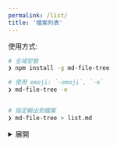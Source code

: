 ```yaml
---
permalink: /list/
title: '檔案列表'
---
```


使用方式:

```bash
# 全域安裝
❯ npm install -g md-file-tree

# 使用 emoji: `-emoji`, `-e`
❯ md-file-tree -e


# 指定輸出到檔案
❯ md-file-tree > list.md

```

<!-- markdownlint-disable MD033 -->
<details markdown="1"><summary>展開</summary>

- 📂 __docs__
  - 📄 [Gemfile](Gemfile)
  - 📄 [Gemfile.lock](Gemfile.lock)
  - 📄 [\_config.yml](_config.yml)
  - 📂 __\_data__
    - 📄 [authors.yml](_data/authors.yml)
    - 📄 [navigation.yml](_data/navigation.yml)
    - 📄 [ui\-text.yml](_data/ui-text.yml)
  - 📂 __\_includes__
    - 📂 __footer__
      - 📄 [custom.html](_includes/footer/custom.html)
  - 📂 __\_pages__
    - 📄 [404.md](_pages/404.md)
    - 📄 [about.md](_pages/about.md)
    - 📄 [category\-archive.md](_pages/category-archive.md)
    - 📄 [list.md](_pages/list.md)
    - 📄 [mac.md](_pages/mac.md)
    - 📄 [tag\-archive.md](_pages/tag-archive.md)
    - 📄 [year\-archive.md](_pages/year-archive.md)
  - 📂 __\_posts__
    - 📄 [2010\-01\-07\-post\-modified.md](_posts/2010-01-07-post-modified.md)
    - 📄 [2010\-01\-07\-post\-standard.md](_posts/2010-01-07-post-standard.md)
    - 📄 [2010\-01\-08\-post\-chat.md](_posts/2010-01-08-post-chat.md)
    - 📄 [2010\-02\-05\-post\-notice.md](_posts/2010-02-05-post-notice.md)
    - 📄 [2010\-02\-05\-post\-quote.md](_posts/2010-02-05-post-quote.md)
    - 📄 [2010\-03\-07\-post\-link.md](_posts/2010-03-07-post-link.md)
    - 📄 [2019\-04\-18\-welcome\-to\-jekyll.md](_posts/2019-04-18-welcome-to-jekyll.md)
    - 📄 [2022\-05\-09\-macos\-chang\-default\-text\-editor.md](_posts/2022-05-09-macos-chang-default-text-editor.md)
  - 📂 __\_site__
    - 📄 [404.html](_site/404.html)
    - 📂 __about__
      - 📄 [index.html](_site/about/index.html)
    - 📂 __assets__
      - 📂 __css__
        - 📄 [main.css](_site/assets/css/main.css)
      - 📂 __images__
        - 📄 [bio\-photo\-2.jpg](_site/assets/images/bio-photo-2.jpg)
        - 📄 [bio\-photo.jpg](_site/assets/images/bio-photo.jpg)
        - 📄 [favicon\-96.png](_site/assets/images/favicon-96.png)
        - 📄 [folder.svg](_site/assets/images/folder.svg)
        - 📄 [ryan.jpg](_site/assets/images/ryan.jpg)
      - 📂 __js__
        - 📄 [\_main.js](_site/assets/js/_main.js)
        - 📂 __lunr__
          - 📄 [lunr\-en.js](_site/assets/js/lunr/lunr-en.js)
          - 📄 [lunr\-gr.js](_site/assets/js/lunr/lunr-gr.js)
          - 📄 [lunr\-store.js](_site/assets/js/lunr/lunr-store.js)
          - 📄 [lunr.js](_site/assets/js/lunr/lunr.js)
          - 📄 [lunr.min.js](_site/assets/js/lunr/lunr.min.js)
        - 📄 [main.min.js](_site/assets/js/main.min.js)
        - 📂 __plugins__
          - 📄 [gumshoe.js](_site/assets/js/plugins/gumshoe.js)
          - 📄 [jquery.ba\-throttle\-debounce.js](_site/assets/js/plugins/jquery.ba-throttle-debounce.js)
          - 📄 [jquery.fitvids.js](_site/assets/js/plugins/jquery.fitvids.js)
          - 📄 [jquery.greedy\-navigation.js](_site/assets/js/plugins/jquery.greedy-navigation.js)
          - 📄 [jquery.magnific\-popup.js](_site/assets/js/plugins/jquery.magnific-popup.js)
          - 📄 [smooth\-scroll.js](_site/assets/js/plugins/smooth-scroll.js)
        - 📂 __vendor__
          - 📂 __jquery__
            - 📄 [jquery\-3.5.1.js](_site/assets/js/vendor/jquery/jquery-3.5.1.js)
    - 📂 __beek__
      - 📄 [beek\_1.jpg](_site/beek/beek_1.jpg)
      - 📄 [beek\_2.jpg](_site/beek/beek_2.jpg)
      - 📄 [beek\_3.jpg](_site/beek/beek_3.jpg)
      - 📄 [beek\_4.jpg](_site/beek/beek_4.jpg)
      - 📄 [beek\_5.jpg](_site/beek/beek_5.jpg)
      - 📄 [beek\_6.jpg](_site/beek/beek_6.jpg)
    - 📂 __blog__
      - 📂 __macos\-chang\-default\-text\-editor__
        - 📄 [index.html](_site/blog/macos-chang-default-text-editor/index.html)
      - 📂 __post\-chat__
        - 📄 [index.html](_site/blog/post-chat/index.html)
      - 📂 __post\-link__
        - 📄 [index.html](_site/blog/post-link/index.html)
      - 📂 __post\-modified__
        - 📄 [index.html](_site/blog/post-modified/index.html)
      - 📂 __post\-notice__
        - 📄 [index.html](_site/blog/post-notice/index.html)
      - 📂 __post\-quote__
        - 📄 [index.html](_site/blog/post-quote/index.html)
      - 📂 __post\-standard__
        - 📄 [index.html](_site/blog/post-standard/index.html)
      - 📂 __welcome\-to\-jekyll__
        - 📄 [index.html](_site/blog/welcome-to-jekyll/index.html)
    - 📂 __categories__
      - 📄 [index.html](_site/categories/index.html)
    - 📄 [feed.xml](_site/feed.xml)
    - 📂 __furry__
      - 📄 [furry\_1.jpg](_site/furry/furry_1.jpg)
      - 📄 [furry\_2.jpg](_site/furry/furry_2.jpg)
    - 📂 __furry\_shota__
      - 📄 [furry\_shota\_1.jpg](_site/furry_shota/furry_shota_1.jpg)
      - 📄 [furry\_shota\_10.jpg](_site/furry_shota/furry_shota_10.jpg)
      - 📄 [furry\_shota\_11.jpg](_site/furry_shota/furry_shota_11.jpg)
      - 📄 [furry\_shota\_12.jpg](_site/furry_shota/furry_shota_12.jpg)
      - 📄 [furry\_shota\_13.jpg](_site/furry_shota/furry_shota_13.jpg)
      - 📄 [furry\_shota\_14.jpg](_site/furry_shota/furry_shota_14.jpg)
      - 📄 [furry\_shota\_15.jpg](_site/furry_shota/furry_shota_15.jpg)
      - 📄 [furry\_shota\_16.jpg](_site/furry_shota/furry_shota_16.jpg)
      - 📄 [furry\_shota\_17.jpg](_site/furry_shota/furry_shota_17.jpg)
      - 📄 [furry\_shota\_18.jpg](_site/furry_shota/furry_shota_18.jpg)
      - 📄 [furry\_shota\_19.jpg](_site/furry_shota/furry_shota_19.jpg)
      - 📄 [furry\_shota\_2.jpg](_site/furry_shota/furry_shota_2.jpg)
      - 📄 [furry\_shota\_20.jpg](_site/furry_shota/furry_shota_20.jpg)
      - 📄 [furry\_shota\_21.jpg](_site/furry_shota/furry_shota_21.jpg)
      - 📄 [furry\_shota\_22.jpg](_site/furry_shota/furry_shota_22.jpg)
      - 📄 [furry\_shota\_23.jpg](_site/furry_shota/furry_shota_23.jpg)
      - 📄 [furry\_shota\_24.jpg](_site/furry_shota/furry_shota_24.jpg)
      - 📄 [furry\_shota\_3.jpg](_site/furry_shota/furry_shota_3.jpg)
      - 📄 [furry\_shota\_4.jpg](_site/furry_shota/furry_shota_4.jpg)
      - 📄 [furry\_shota\_5.jpg](_site/furry_shota/furry_shota_5.jpg)
      - 📄 [furry\_shota\_6.jpg](_site/furry_shota/furry_shota_6.jpg)
      - 📄 [furry\_shota\_7.jpg](_site/furry_shota/furry_shota_7.jpg)
      - 📄 [furry\_shota\_8.jpg](_site/furry_shota/furry_shota_8.jpg)
      - 📄 [furry\_shota\_9.jpg](_site/furry_shota/furry_shota_9.jpg)
    - 📂 __gyee__
      - 📄 [gyee\_1.jpg](_site/gyee/gyee_1.jpg)
      - 📄 [gyee\_2.jpg](_site/gyee/gyee_2.jpg)
    - 📄 [index.html](_site/index.html)
    - 📂 __kc__
      - 📄 [kc\_1.jpg](_site/kc/kc_1.jpg)
      - 📄 [kc\_10.jpg](_site/kc/kc_10.jpg)
      - 📄 [kc\_11.jpg](_site/kc/kc_11.jpg)
      - 📄 [kc\_12.jpg](_site/kc/kc_12.jpg)
      - 📄 [kc\_13.jpg](_site/kc/kc_13.jpg)
      - 📄 [kc\_14.jpg](_site/kc/kc_14.jpg)
      - 📄 [kc\_15.jpg](_site/kc/kc_15.jpg)
      - 📄 [kc\_16.jpg](_site/kc/kc_16.jpg)
      - 📄 [kc\_17.jpg](_site/kc/kc_17.jpg)
      - 📄 [kc\_18.jpg](_site/kc/kc_18.jpg)
      - 📄 [kc\_19.jpg](_site/kc/kc_19.jpg)
      - 📄 [kc\_2.jpg](_site/kc/kc_2.jpg)
      - 📄 [kc\_20.jpg](_site/kc/kc_20.jpg)
      - 📄 [kc\_21.jpg](_site/kc/kc_21.jpg)
      - 📄 [kc\_22.jpg](_site/kc/kc_22.jpg)
      - 📄 [kc\_23.jpg](_site/kc/kc_23.jpg)
      - 📄 [kc\_24.jpg](_site/kc/kc_24.jpg)
      - 📄 [kc\_25.jpg](_site/kc/kc_25.jpg)
      - 📄 [kc\_26.jpg](_site/kc/kc_26.jpg)
      - 📄 [kc\_27.jpg](_site/kc/kc_27.jpg)
      - 📄 [kc\_28.jpg](_site/kc/kc_28.jpg)
      - 📄 [kc\_29.jpg](_site/kc/kc_29.jpg)
      - 📄 [kc\_3.jpg](_site/kc/kc_3.jpg)
      - 📄 [kc\_30.jpg](_site/kc/kc_30.jpg)
      - 📄 [kc\_31.jpg](_site/kc/kc_31.jpg)
      - 📄 [kc\_32.jpg](_site/kc/kc_32.jpg)
      - 📄 [kc\_33.jpg](_site/kc/kc_33.jpg)
      - 📄 [kc\_34.jpg](_site/kc/kc_34.jpg)
      - 📄 [kc\_35.jpg](_site/kc/kc_35.jpg)
      - 📄 [kc\_36.jpg](_site/kc/kc_36.jpg)
      - 📄 [kc\_37.jpg](_site/kc/kc_37.jpg)
      - 📄 [kc\_38.jpg](_site/kc/kc_38.jpg)
      - 📄 [kc\_39.jpg](_site/kc/kc_39.jpg)
      - 📄 [kc\_4.jpg](_site/kc/kc_4.jpg)
      - 📄 [kc\_40.jpg](_site/kc/kc_40.jpg)
      - 📄 [kc\_41.jpg](_site/kc/kc_41.jpg)
      - 📄 [kc\_42.jpg](_site/kc/kc_42.jpg)
      - 📄 [kc\_43.jpg](_site/kc/kc_43.jpg)
      - 📄 [kc\_44.jpg](_site/kc/kc_44.jpg)
      - 📄 [kc\_45.jpg](_site/kc/kc_45.jpg)
      - 📄 [kc\_46.jpg](_site/kc/kc_46.jpg)
      - 📄 [kc\_5.jpg](_site/kc/kc_5.jpg)
      - 📄 [kc\_6.jpg](_site/kc/kc_6.jpg)
      - 📄 [kc\_7.jpg](_site/kc/kc_7.jpg)
      - 📄 [kc\_8.jpg](_site/kc/kc_8.jpg)
      - 📄 [kc\_9.jpg](_site/kc/kc_9.jpg)
    - 📂 __kevin__
      - 📄 [kevin\_1.jpeg](_site/kevin/kevin_1.jpeg)
      - 📄 [kevin\_10.jpeg](_site/kevin/kevin_10.jpeg)
      - 📄 [kevin\_100.jpeg](_site/kevin/kevin_100.jpeg)
      - 📄 [kevin\_101.jpeg](_site/kevin/kevin_101.jpeg)
      - 📄 [kevin\_102.jpeg](_site/kevin/kevin_102.jpeg)
      - 📄 [kevin\_103.jpeg](_site/kevin/kevin_103.jpeg)
      - 📄 [kevin\_104.jpeg](_site/kevin/kevin_104.jpeg)
      - 📄 [kevin\_105.jpeg](_site/kevin/kevin_105.jpeg)
      - 📄 [kevin\_106.jpeg](_site/kevin/kevin_106.jpeg)
      - 📄 [kevin\_107.jpeg](_site/kevin/kevin_107.jpeg)
      - 📄 [kevin\_108.jpeg](_site/kevin/kevin_108.jpeg)
      - 📄 [kevin\_109.jpeg](_site/kevin/kevin_109.jpeg)
      - 📄 [kevin\_11.jpeg](_site/kevin/kevin_11.jpeg)
      - 📄 [kevin\_110.jpeg](_site/kevin/kevin_110.jpeg)
      - 📄 [kevin\_111.jpeg](_site/kevin/kevin_111.jpeg)
      - 📄 [kevin\_112.jpeg](_site/kevin/kevin_112.jpeg)
      - 📄 [kevin\_113.jpeg](_site/kevin/kevin_113.jpeg)
      - 📄 [kevin\_114.jpeg](_site/kevin/kevin_114.jpeg)
      - 📄 [kevin\_115.jpeg](_site/kevin/kevin_115.jpeg)
      - 📄 [kevin\_116.jpeg](_site/kevin/kevin_116.jpeg)
      - 📄 [kevin\_117.jpeg](_site/kevin/kevin_117.jpeg)
      - 📄 [kevin\_118.jpeg](_site/kevin/kevin_118.jpeg)
      - 📄 [kevin\_119.jpeg](_site/kevin/kevin_119.jpeg)
      - 📄 [kevin\_12.jpeg](_site/kevin/kevin_12.jpeg)
      - 📄 [kevin\_120.jpeg](_site/kevin/kevin_120.jpeg)
      - 📄 [kevin\_121.jpeg](_site/kevin/kevin_121.jpeg)
      - 📄 [kevin\_122.jpeg](_site/kevin/kevin_122.jpeg)
      - 📄 [kevin\_123.jpeg](_site/kevin/kevin_123.jpeg)
      - 📄 [kevin\_124.jpeg](_site/kevin/kevin_124.jpeg)
      - 📄 [kevin\_125.jpeg](_site/kevin/kevin_125.jpeg)
      - 📄 [kevin\_126.jpeg](_site/kevin/kevin_126.jpeg)
      - 📄 [kevin\_127.jpeg](_site/kevin/kevin_127.jpeg)
      - 📄 [kevin\_128.jpeg](_site/kevin/kevin_128.jpeg)
      - 📄 [kevin\_129.jpeg](_site/kevin/kevin_129.jpeg)
      - 📄 [kevin\_13.jpeg](_site/kevin/kevin_13.jpeg)
      - 📄 [kevin\_130.jpeg](_site/kevin/kevin_130.jpeg)
      - 📄 [kevin\_131.jpeg](_site/kevin/kevin_131.jpeg)
      - 📄 [kevin\_132.png](_site/kevin/kevin_132.png)
      - 📄 [kevin\_133.png](_site/kevin/kevin_133.png)
      - 📄 [kevin\_134.png](_site/kevin/kevin_134.png)
      - 📄 [kevin\_135.png](_site/kevin/kevin_135.png)
      - 📄 [kevin\_136.jpeg](_site/kevin/kevin_136.jpeg)
      - 📄 [kevin\_137.jpeg](_site/kevin/kevin_137.jpeg)
      - 📄 [kevin\_138.jpeg](_site/kevin/kevin_138.jpeg)
      - 📄 [kevin\_139.jpeg](_site/kevin/kevin_139.jpeg)
      - 📄 [kevin\_14.jpeg](_site/kevin/kevin_14.jpeg)
      - 📄 [kevin\_140.jpeg](_site/kevin/kevin_140.jpeg)
      - 📄 [kevin\_141.jpeg](_site/kevin/kevin_141.jpeg)
      - 📄 [kevin\_142.jpeg](_site/kevin/kevin_142.jpeg)
      - 📄 [kevin\_143.jpeg](_site/kevin/kevin_143.jpeg)
      - 📄 [kevin\_144.jpeg](_site/kevin/kevin_144.jpeg)
      - 📄 [kevin\_145.jpeg](_site/kevin/kevin_145.jpeg)
      - 📄 [kevin\_146.jpeg](_site/kevin/kevin_146.jpeg)
      - 📄 [kevin\_147.jpeg](_site/kevin/kevin_147.jpeg)
      - 📄 [kevin\_148.jpeg](_site/kevin/kevin_148.jpeg)
      - 📄 [kevin\_149.jpeg](_site/kevin/kevin_149.jpeg)
      - 📄 [kevin\_15.jpeg](_site/kevin/kevin_15.jpeg)
      - 📄 [kevin\_150.jpeg](_site/kevin/kevin_150.jpeg)
      - 📄 [kevin\_151.jpeg](_site/kevin/kevin_151.jpeg)
      - 📄 [kevin\_152.jpeg](_site/kevin/kevin_152.jpeg)
      - 📄 [kevin\_153.jpeg](_site/kevin/kevin_153.jpeg)
      - 📄 [kevin\_154.jpeg](_site/kevin/kevin_154.jpeg)
      - 📄 [kevin\_155.jpeg](_site/kevin/kevin_155.jpeg)
      - 📄 [kevin\_156.jpeg](_site/kevin/kevin_156.jpeg)
      - 📄 [kevin\_157.jpeg](_site/kevin/kevin_157.jpeg)
      - 📄 [kevin\_158.jpeg](_site/kevin/kevin_158.jpeg)
      - 📄 [kevin\_159.jpeg](_site/kevin/kevin_159.jpeg)
      - 📄 [kevin\_16.jpeg](_site/kevin/kevin_16.jpeg)
      - 📄 [kevin\_160.jpeg](_site/kevin/kevin_160.jpeg)
      - 📄 [kevin\_161.jpeg](_site/kevin/kevin_161.jpeg)
      - 📄 [kevin\_162.jpeg](_site/kevin/kevin_162.jpeg)
      - 📄 [kevin\_163.gif](_site/kevin/kevin_163.gif)
      - 📄 [kevin\_164.jpeg](_site/kevin/kevin_164.jpeg)
      - 📄 [kevin\_165.jpeg](_site/kevin/kevin_165.jpeg)
      - 📄 [kevin\_166.jpeg](_site/kevin/kevin_166.jpeg)
      - 📄 [kevin\_167.jpeg](_site/kevin/kevin_167.jpeg)
      - 📄 [kevin\_168.jpeg](_site/kevin/kevin_168.jpeg)
      - 📄 [kevin\_169.jpeg](_site/kevin/kevin_169.jpeg)
      - 📄 [kevin\_17.jpeg](_site/kevin/kevin_17.jpeg)
      - 📄 [kevin\_170.jpeg](_site/kevin/kevin_170.jpeg)
      - 📄 [kevin\_171.jpeg](_site/kevin/kevin_171.jpeg)
      - 📄 [kevin\_172.jpeg](_site/kevin/kevin_172.jpeg)
      - 📄 [kevin\_173.jpeg](_site/kevin/kevin_173.jpeg)
      - 📄 [kevin\_174.jpeg](_site/kevin/kevin_174.jpeg)
      - 📄 [kevin\_175.jpeg](_site/kevin/kevin_175.jpeg)
      - 📄 [kevin\_176.jpeg](_site/kevin/kevin_176.jpeg)
      - 📄 [kevin\_177.jpeg](_site/kevin/kevin_177.jpeg)
      - 📄 [kevin\_178.png](_site/kevin/kevin_178.png)
      - 📄 [kevin\_179.jpeg](_site/kevin/kevin_179.jpeg)
      - 📄 [kevin\_18.jpeg](_site/kevin/kevin_18.jpeg)
      - 📄 [kevin\_180.jpeg](_site/kevin/kevin_180.jpeg)
      - 📄 [kevin\_181.jpeg](_site/kevin/kevin_181.jpeg)
      - 📄 [kevin\_182.jpeg](_site/kevin/kevin_182.jpeg)
      - 📄 [kevin\_183.jpeg](_site/kevin/kevin_183.jpeg)
      - 📄 [kevin\_184.jpeg](_site/kevin/kevin_184.jpeg)
      - 📄 [kevin\_185.jpeg](_site/kevin/kevin_185.jpeg)
      - 📄 [kevin\_19.jpeg](_site/kevin/kevin_19.jpeg)
      - 📄 [kevin\_2.jpeg](_site/kevin/kevin_2.jpeg)
      - 📄 [kevin\_20.jpeg](_site/kevin/kevin_20.jpeg)
      - 📄 [kevin\_21.jpeg](_site/kevin/kevin_21.jpeg)
      - 📄 [kevin\_22.jpeg](_site/kevin/kevin_22.jpeg)
      - 📄 [kevin\_23.jpeg](_site/kevin/kevin_23.jpeg)
      - 📄 [kevin\_24.jpeg](_site/kevin/kevin_24.jpeg)
      - 📄 [kevin\_25.jpeg](_site/kevin/kevin_25.jpeg)
      - 📄 [kevin\_26.jpeg](_site/kevin/kevin_26.jpeg)
      - 📄 [kevin\_27.jpeg](_site/kevin/kevin_27.jpeg)
      - 📄 [kevin\_28.jpeg](_site/kevin/kevin_28.jpeg)
      - 📄 [kevin\_29.jpeg](_site/kevin/kevin_29.jpeg)
      - 📄 [kevin\_3.jpeg](_site/kevin/kevin_3.jpeg)
      - 📄 [kevin\_30.jpeg](_site/kevin/kevin_30.jpeg)
      - 📄 [kevin\_31.jpeg](_site/kevin/kevin_31.jpeg)
      - 📄 [kevin\_32.jpeg](_site/kevin/kevin_32.jpeg)
      - 📄 [kevin\_33.jpeg](_site/kevin/kevin_33.jpeg)
      - 📄 [kevin\_34.jpeg](_site/kevin/kevin_34.jpeg)
      - 📄 [kevin\_35.jpeg](_site/kevin/kevin_35.jpeg)
      - 📄 [kevin\_36.jpeg](_site/kevin/kevin_36.jpeg)
      - 📄 [kevin\_37.jpeg](_site/kevin/kevin_37.jpeg)
      - 📄 [kevin\_38.jpeg](_site/kevin/kevin_38.jpeg)
      - 📄 [kevin\_39.jpeg](_site/kevin/kevin_39.jpeg)
      - 📄 [kevin\_4.jpeg](_site/kevin/kevin_4.jpeg)
      - 📄 [kevin\_40.jpeg](_site/kevin/kevin_40.jpeg)
      - 📄 [kevin\_41.jpeg](_site/kevin/kevin_41.jpeg)
      - 📄 [kevin\_42.jpeg](_site/kevin/kevin_42.jpeg)
      - 📄 [kevin\_43.jpeg](_site/kevin/kevin_43.jpeg)
      - 📄 [kevin\_44.jpeg](_site/kevin/kevin_44.jpeg)
      - 📄 [kevin\_45.jpeg](_site/kevin/kevin_45.jpeg)
      - 📄 [kevin\_46.jpeg](_site/kevin/kevin_46.jpeg)
      - 📄 [kevin\_47.jpeg](_site/kevin/kevin_47.jpeg)
      - 📄 [kevin\_48.jpeg](_site/kevin/kevin_48.jpeg)
      - 📄 [kevin\_49.jpeg](_site/kevin/kevin_49.jpeg)
      - 📄 [kevin\_5.jpeg](_site/kevin/kevin_5.jpeg)
      - 📄 [kevin\_50.jpeg](_site/kevin/kevin_50.jpeg)
      - 📄 [kevin\_51.jpeg](_site/kevin/kevin_51.jpeg)
      - 📄 [kevin\_52.jpeg](_site/kevin/kevin_52.jpeg)
      - 📄 [kevin\_53.jpeg](_site/kevin/kevin_53.jpeg)
      - 📄 [kevin\_54.jpeg](_site/kevin/kevin_54.jpeg)
      - 📄 [kevin\_55.jpeg](_site/kevin/kevin_55.jpeg)
      - 📄 [kevin\_56.jpeg](_site/kevin/kevin_56.jpeg)
      - 📄 [kevin\_57.jpeg](_site/kevin/kevin_57.jpeg)
      - 📄 [kevin\_58.jpeg](_site/kevin/kevin_58.jpeg)
      - 📄 [kevin\_59.jpeg](_site/kevin/kevin_59.jpeg)
      - 📄 [kevin\_6.jpeg](_site/kevin/kevin_6.jpeg)
      - 📄 [kevin\_60.jpeg](_site/kevin/kevin_60.jpeg)
      - 📄 [kevin\_61.jpeg](_site/kevin/kevin_61.jpeg)
      - 📄 [kevin\_62.jpeg](_site/kevin/kevin_62.jpeg)
      - 📄 [kevin\_63.jpeg](_site/kevin/kevin_63.jpeg)
      - 📄 [kevin\_64.jpeg](_site/kevin/kevin_64.jpeg)
      - 📄 [kevin\_65.jpeg](_site/kevin/kevin_65.jpeg)
      - 📄 [kevin\_66.jpeg](_site/kevin/kevin_66.jpeg)
      - 📄 [kevin\_67.jpeg](_site/kevin/kevin_67.jpeg)
      - 📄 [kevin\_68.jpeg](_site/kevin/kevin_68.jpeg)
      - 📄 [kevin\_69.jpeg](_site/kevin/kevin_69.jpeg)
      - 📄 [kevin\_7.jpeg](_site/kevin/kevin_7.jpeg)
      - 📄 [kevin\_70.jpeg](_site/kevin/kevin_70.jpeg)
      - 📄 [kevin\_71.jpeg](_site/kevin/kevin_71.jpeg)
      - 📄 [kevin\_72.jpeg](_site/kevin/kevin_72.jpeg)
      - 📄 [kevin\_73.jpeg](_site/kevin/kevin_73.jpeg)
      - 📄 [kevin\_74.jpeg](_site/kevin/kevin_74.jpeg)
      - 📄 [kevin\_75.jpeg](_site/kevin/kevin_75.jpeg)
      - 📄 [kevin\_76.jpeg](_site/kevin/kevin_76.jpeg)
      - 📄 [kevin\_77.jpeg](_site/kevin/kevin_77.jpeg)
      - 📄 [kevin\_78.jpeg](_site/kevin/kevin_78.jpeg)
      - 📄 [kevin\_79.jpeg](_site/kevin/kevin_79.jpeg)
      - 📄 [kevin\_8.jpeg](_site/kevin/kevin_8.jpeg)
      - 📄 [kevin\_80.jpeg](_site/kevin/kevin_80.jpeg)
      - 📄 [kevin\_81.jpeg](_site/kevin/kevin_81.jpeg)
      - 📄 [kevin\_82.jpeg](_site/kevin/kevin_82.jpeg)
      - 📄 [kevin\_83.jpeg](_site/kevin/kevin_83.jpeg)
      - 📄 [kevin\_84.jpeg](_site/kevin/kevin_84.jpeg)
      - 📄 [kevin\_85.jpeg](_site/kevin/kevin_85.jpeg)
      - 📄 [kevin\_86.jpeg](_site/kevin/kevin_86.jpeg)
      - 📄 [kevin\_87.jpeg](_site/kevin/kevin_87.jpeg)
      - 📄 [kevin\_88.jpeg](_site/kevin/kevin_88.jpeg)
      - 📄 [kevin\_89.jpeg](_site/kevin/kevin_89.jpeg)
      - 📄 [kevin\_9.jpeg](_site/kevin/kevin_9.jpeg)
      - 📄 [kevin\_90.jpeg](_site/kevin/kevin_90.jpeg)
      - 📄 [kevin\_91.jpeg](_site/kevin/kevin_91.jpeg)
      - 📄 [kevin\_92.jpeg](_site/kevin/kevin_92.jpeg)
      - 📄 [kevin\_93.jpeg](_site/kevin/kevin_93.jpeg)
      - 📄 [kevin\_94.jpeg](_site/kevin/kevin_94.jpeg)
      - 📄 [kevin\_95.jpeg](_site/kevin/kevin_95.jpeg)
      - 📄 [kevin\_96.jpeg](_site/kevin/kevin_96.jpeg)
      - 📄 [kevin\_97.jpeg](_site/kevin/kevin_97.jpeg)
      - 📄 [kevin\_98.jpeg](_site/kevin/kevin_98.jpeg)
      - 📄 [kevin\_99.jpeg](_site/kevin/kevin_99.jpeg)
    - 📂 __kimono__
      - 📄 [kimono\_1.jpg](_site/kimono/kimono_1.jpg)
      - 📄 [kimono\_2.jpg](_site/kimono/kimono_2.jpg)
      - 📄 [kimono\_3.jpg](_site/kimono/kimono_3.jpg)
      - 📄 [kimono\_4.jpg](_site/kimono/kimono_4.jpg)
    - 📂 __kulau__
      - 📄 [kulau\_1.jpg](_site/kulau/kulau_1.jpg)
      - 📄 [kulau\_2.png](_site/kulau/kulau_2.png)
      - 📄 [kulau\_3.jpg](_site/kulau/kulau_3.jpg)
      - 📄 [kulau\_4.jpg](_site/kulau/kulau_4.jpg)
    - 📂 __lagoon__
      - 📄 [lagoon\_1.jpg](_site/lagoon/lagoon_1.jpg)
      - 📄 [lagoon\_10.jpg](_site/lagoon/lagoon_10.jpg)
      - 📄 [lagoon\_11.jpg](_site/lagoon/lagoon_11.jpg)
      - 📄 [lagoon\_12.jpg](_site/lagoon/lagoon_12.jpg)
      - 📄 [lagoon\_13.jpg](_site/lagoon/lagoon_13.jpg)
      - 📄 [lagoon\_14.jpg](_site/lagoon/lagoon_14.jpg)
      - 📄 [lagoon\_15.jpg](_site/lagoon/lagoon_15.jpg)
      - 📄 [lagoon\_16.jpg](_site/lagoon/lagoon_16.jpg)
      - 📄 [lagoon\_17.jpg](_site/lagoon/lagoon_17.jpg)
      - 📄 [lagoon\_2.jpg](_site/lagoon/lagoon_2.jpg)
      - 📄 [lagoon\_3.jpg](_site/lagoon/lagoon_3.jpg)
      - 📄 [lagoon\_4.jpg](_site/lagoon/lagoon_4.jpg)
      - 📄 [lagoon\_5.jpg](_site/lagoon/lagoon_5.jpg)
      - 📄 [lagoon\_6.jpg](_site/lagoon/lagoon_6.jpg)
      - 📄 [lagoon\_7.jpg](_site/lagoon/lagoon_7.jpg)
      - 📄 [lagoon\_8.jpg](_site/lagoon/lagoon_8.jpg)
      - 📄 [lagoon\_9.jpg](_site/lagoon/lagoon_9.jpg)
    - 📂 __lin\_hu__
      - 📄 [lin\_hu\_1.jpg](_site/lin_hu/lin_hu_1.jpg)
      - 📄 [lin\_hu\_10.jpg](_site/lin_hu/lin_hu_10.jpg)
      - 📄 [lin\_hu\_11.jpg](_site/lin_hu/lin_hu_11.jpg)
      - 📄 [lin\_hu\_2.jpg](_site/lin_hu/lin_hu_2.jpg)
      - 📄 [lin\_hu\_3.jpg](_site/lin_hu/lin_hu_3.jpg)
      - 📄 [lin\_hu\_4.jpg](_site/lin_hu/lin_hu_4.jpg)
      - 📄 [lin\_hu\_5.jpg](_site/lin_hu/lin_hu_5.jpg)
      - 📄 [lin\_hu\_6.jpg](_site/lin_hu/lin_hu_6.jpg)
      - 📄 [lin\_hu\_7.jpg](_site/lin_hu/lin_hu_7.jpg)
      - 📄 [lin\_hu\_8.jpg](_site/lin_hu/lin_hu_8.jpg)
      - 📄 [lin\_hu\_9.jpg](_site/lin_hu/lin_hu_9.jpg)
    - 📂 __list__
      - 📄 [index.html](_site/list/index.html)
    - 📂 __mac__
      - 📄 [index.html](_site/mac/index.html)
    - 📂 __pokemon__
      - 📄 [pokemon\_1.jpg](_site/pokemon/pokemon_1.jpg)
      - 📄 [pokemon\_10.jpg](_site/pokemon/pokemon_10.jpg)
      - 📄 [pokemon\_11.jpg](_site/pokemon/pokemon_11.jpg)
      - 📄 [pokemon\_12.jpg](_site/pokemon/pokemon_12.jpg)
      - 📄 [pokemon\_13.jpg](_site/pokemon/pokemon_13.jpg)
      - 📄 [pokemon\_14.png](_site/pokemon/pokemon_14.png)
      - 📄 [pokemon\_2.jpg](_site/pokemon/pokemon_2.jpg)
      - 📄 [pokemon\_3.jpg](_site/pokemon/pokemon_3.jpg)
      - 📄 [pokemon\_4.jpg](_site/pokemon/pokemon_4.jpg)
      - 📄 [pokemon\_5.jpg](_site/pokemon/pokemon_5.jpg)
      - 📄 [pokemon\_6.jpg](_site/pokemon/pokemon_6.jpg)
      - 📄 [pokemon\_7.jpg](_site/pokemon/pokemon_7.jpg)
      - 📄 [pokemon\_8.jpg](_site/pokemon/pokemon_8.jpg)
      - 📄 [pokemon\_9.jpg](_site/pokemon/pokemon_9.jpg)
    - 📂 __posts__
      - 📄 [index.html](_site/posts/index.html)
    - 📄 [robots.txt](_site/robots.txt)
    - 📂 __sdo__
      - 📄 [sdo\_1.jpg](_site/sdo/sdo_1.jpg)
      - 📄 [sdo\_2.jpg](_site/sdo/sdo_2.jpg)
      - 📄 [sdo\_3.jpg](_site/sdo/sdo_3.jpg)
      - 📄 [sdo\_4.jpg](_site/sdo/sdo_4.jpg)
      - 📄 [sdo\_5.jpg](_site/sdo/sdo_5.jpg)
    - 📂 __shuchi__
      - 📄 [shuchi\_1.jpg](_site/shuchi/shuchi_1.jpg)
      - 📄 [shuchi\_2.jpg](_site/shuchi/shuchi_2.jpg)
      - 📄 [shuchi\_3.jpg](_site/shuchi/shuchi_3.jpg)
      - 📄 [shuchi\_4.png](_site/shuchi/shuchi_4.png)
      - 📄 [shuchi\_5.png](_site/shuchi/shuchi_5.png)
      - 📄 [shuchi\_6.png](_site/shuchi/shuchi_6.png)
      - 📄 [shuchi\_7.jpg](_site/shuchi/shuchi_7.jpg)
      - 📄 [shuchi\_8.jpg](_site/shuchi/shuchi_8.jpg)
    - 📄 [sitemap.xml](_site/sitemap.xml)
    - 📂 __sum__
      - 📄 [sum\_1.jpg](_site/sum/sum_1.jpg)
      - 📄 [sum\_10.jpg](_site/sum/sum_10.jpg)
      - 📄 [sum\_11.jpg](_site/sum/sum_11.jpg)
      - 📄 [sum\_12.jpg](_site/sum/sum_12.jpg)
      - 📄 [sum\_13.png](_site/sum/sum_13.png)
      - 📄 [sum\_14.jpg](_site/sum/sum_14.jpg)
      - 📄 [sum\_15.jpg](_site/sum/sum_15.jpg)
      - 📄 [sum\_16.jpg](_site/sum/sum_16.jpg)
      - 📄 [sum\_17.jpg](_site/sum/sum_17.jpg)
      - 📄 [sum\_18.jpg](_site/sum/sum_18.jpg)
      - 📄 [sum\_19.jpg](_site/sum/sum_19.jpg)
      - 📄 [sum\_2.jpg](_site/sum/sum_2.jpg)
      - 📄 [sum\_20.jpg](_site/sum/sum_20.jpg)
      - 📄 [sum\_21.jpg](_site/sum/sum_21.jpg)
      - 📄 [sum\_22.jpg](_site/sum/sum_22.jpg)
      - 📄 [sum\_23.jpg](_site/sum/sum_23.jpg)
      - 📄 [sum\_3.jpg](_site/sum/sum_3.jpg)
      - 📄 [sum\_4.jpg](_site/sum/sum_4.jpg)
      - 📄 [sum\_5.jpg](_site/sum/sum_5.jpg)
      - 📄 [sum\_6.jpg](_site/sum/sum_6.jpg)
      - 📄 [sum\_7.jpg](_site/sum/sum_7.jpg)
      - 📄 [sum\_8.jpg](_site/sum/sum_8.jpg)
      - 📄 [sum\_9.jpg](_site/sum/sum_9.jpg)
    - 📂 __tags__
      - 📄 [index.html](_site/tags/index.html)
    - 📂 __take__
      - 📄 [take\_1.jpg](_site/take/take_1.jpg)
      - 📄 [take\_10.jpg](_site/take/take_10.jpg)
      - 📄 [take\_11.jpg](_site/take/take_11.jpg)
      - 📄 [take\_12.jpg](_site/take/take_12.jpg)
      - 📄 [take\_13.png](_site/take/take_13.png)
      - 📄 [take\_14.jpg](_site/take/take_14.jpg)
      - 📄 [take\_15.jpg](_site/take/take_15.jpg)
      - 📄 [take\_16.jpg](_site/take/take_16.jpg)
      - 📄 [take\_17.jpg](_site/take/take_17.jpg)
      - 📄 [take\_18.jpg](_site/take/take_18.jpg)
      - 📄 [take\_19.jpg](_site/take/take_19.jpg)
      - 📄 [take\_2.jpg](_site/take/take_2.jpg)
      - 📄 [take\_20.jpg](_site/take/take_20.jpg)
      - 📄 [take\_21.jpg](_site/take/take_21.jpg)
      - 📄 [take\_22.jpg](_site/take/take_22.jpg)
      - 📄 [take\_23.jpg](_site/take/take_23.jpg)
      - 📄 [take\_24.png](_site/take/take_24.png)
      - 📄 [take\_3.jpg](_site/take/take_3.jpg)
      - 📄 [take\_4.jpg](_site/take/take_4.jpg)
      - 📄 [take\_5.jpg](_site/take/take_5.jpg)
      - 📄 [take\_6.jpg](_site/take/take_6.jpg)
      - 📄 [take\_7.jpg](_site/take/take_7.jpg)
      - 📄 [take\_8.jpg](_site/take/take_8.jpg)
      - 📄 [take\_9.jpg](_site/take/take_9.jpg)
  - 📂 __assets__
    - 📂 __css__
    - 📂 __images__
      - 📄 [bio\-photo\-2.jpg](assets/images/bio-photo-2.jpg)
      - 📄 [bio\-photo.jpg](assets/images/bio-photo.jpg)
      - 📄 [favicon\-96.png](assets/images/favicon-96.png)
      - 📄 [folder.svg](assets/images/folder.svg)
      - 📄 [ryan.jpg](assets/images/ryan.jpg)
  - 📂 __beek__
    - 📄 [beek\_1.jpg](beek/beek_1.jpg)
    - 📄 [beek\_2.jpg](beek/beek_2.jpg)
    - 📄 [beek\_3.jpg](beek/beek_3.jpg)
    - 📄 [beek\_4.jpg](beek/beek_4.jpg)
    - 📄 [beek\_5.jpg](beek/beek_5.jpg)
    - 📄 [beek\_6.jpg](beek/beek_6.jpg)
  - 📂 __car__
  - 📂 __furry__
    - 📄 [furry\_1.jpg](furry/furry_1.jpg)
    - 📄 [furry\_2.jpg](furry/furry_2.jpg)
  - 📂 __furry\_shota__
    - 📄 [furry\_shota\_1.jpg](furry_shota/furry_shota_1.jpg)
    - 📄 [furry\_shota\_10.jpg](furry_shota/furry_shota_10.jpg)
    - 📄 [furry\_shota\_11.jpg](furry_shota/furry_shota_11.jpg)
    - 📄 [furry\_shota\_12.jpg](furry_shota/furry_shota_12.jpg)
    - 📄 [furry\_shota\_13.jpg](furry_shota/furry_shota_13.jpg)
    - 📄 [furry\_shota\_14.jpg](furry_shota/furry_shota_14.jpg)
    - 📄 [furry\_shota\_15.jpg](furry_shota/furry_shota_15.jpg)
    - 📄 [furry\_shota\_16.jpg](furry_shota/furry_shota_16.jpg)
    - 📄 [furry\_shota\_17.jpg](furry_shota/furry_shota_17.jpg)
    - 📄 [furry\_shota\_18.jpg](furry_shota/furry_shota_18.jpg)
    - 📄 [furry\_shota\_19.jpg](furry_shota/furry_shota_19.jpg)
    - 📄 [furry\_shota\_2.jpg](furry_shota/furry_shota_2.jpg)
    - 📄 [furry\_shota\_20.jpg](furry_shota/furry_shota_20.jpg)
    - 📄 [furry\_shota\_21.jpg](furry_shota/furry_shota_21.jpg)
    - 📄 [furry\_shota\_22.jpg](furry_shota/furry_shota_22.jpg)
    - 📄 [furry\_shota\_23.jpg](furry_shota/furry_shota_23.jpg)
    - 📄 [furry\_shota\_24.jpg](furry_shota/furry_shota_24.jpg)
    - 📄 [furry\_shota\_3.jpg](furry_shota/furry_shota_3.jpg)
    - 📄 [furry\_shota\_4.jpg](furry_shota/furry_shota_4.jpg)
    - 📄 [furry\_shota\_5.jpg](furry_shota/furry_shota_5.jpg)
    - 📄 [furry\_shota\_6.jpg](furry_shota/furry_shota_6.jpg)
    - 📄 [furry\_shota\_7.jpg](furry_shota/furry_shota_7.jpg)
    - 📄 [furry\_shota\_8.jpg](furry_shota/furry_shota_8.jpg)
    - 📄 [furry\_shota\_9.jpg](furry_shota/furry_shota_9.jpg)
  - 📂 __game__
  - 📂 __gyee__
    - 📄 [gyee\_1.jpg](gyee/gyee_1.jpg)
    - 📄 [gyee\_2.jpg](gyee/gyee_2.jpg)
  - 📄 [index.md](index.md)
  - 📂 __kc__
    - 📄 [kc\_1.jpg](kc/kc_1.jpg)
    - 📄 [kc\_10.jpg](kc/kc_10.jpg)
    - 📄 [kc\_11.jpg](kc/kc_11.jpg)
    - 📄 [kc\_12.jpg](kc/kc_12.jpg)
    - 📄 [kc\_13.jpg](kc/kc_13.jpg)
    - 📄 [kc\_14.jpg](kc/kc_14.jpg)
    - 📄 [kc\_15.jpg](kc/kc_15.jpg)
    - 📄 [kc\_16.jpg](kc/kc_16.jpg)
    - 📄 [kc\_17.jpg](kc/kc_17.jpg)
    - 📄 [kc\_18.jpg](kc/kc_18.jpg)
    - 📄 [kc\_19.jpg](kc/kc_19.jpg)
    - 📄 [kc\_2.jpg](kc/kc_2.jpg)
    - 📄 [kc\_20.jpg](kc/kc_20.jpg)
    - 📄 [kc\_21.jpg](kc/kc_21.jpg)
    - 📄 [kc\_22.jpg](kc/kc_22.jpg)
    - 📄 [kc\_23.jpg](kc/kc_23.jpg)
    - 📄 [kc\_24.jpg](kc/kc_24.jpg)
    - 📄 [kc\_25.jpg](kc/kc_25.jpg)
    - 📄 [kc\_26.jpg](kc/kc_26.jpg)
    - 📄 [kc\_27.jpg](kc/kc_27.jpg)
    - 📄 [kc\_28.jpg](kc/kc_28.jpg)
    - 📄 [kc\_29.jpg](kc/kc_29.jpg)
    - 📄 [kc\_3.jpg](kc/kc_3.jpg)
    - 📄 [kc\_30.jpg](kc/kc_30.jpg)
    - 📄 [kc\_31.jpg](kc/kc_31.jpg)
    - 📄 [kc\_32.jpg](kc/kc_32.jpg)
    - 📄 [kc\_33.jpg](kc/kc_33.jpg)
    - 📄 [kc\_34.jpg](kc/kc_34.jpg)
    - 📄 [kc\_35.jpg](kc/kc_35.jpg)
    - 📄 [kc\_36.jpg](kc/kc_36.jpg)
    - 📄 [kc\_37.jpg](kc/kc_37.jpg)
    - 📄 [kc\_38.jpg](kc/kc_38.jpg)
    - 📄 [kc\_39.jpg](kc/kc_39.jpg)
    - 📄 [kc\_4.jpg](kc/kc_4.jpg)
    - 📄 [kc\_40.jpg](kc/kc_40.jpg)
    - 📄 [kc\_41.jpg](kc/kc_41.jpg)
    - 📄 [kc\_42.jpg](kc/kc_42.jpg)
    - 📄 [kc\_43.jpg](kc/kc_43.jpg)
    - 📄 [kc\_44.jpg](kc/kc_44.jpg)
    - 📄 [kc\_45.jpg](kc/kc_45.jpg)
    - 📄 [kc\_46.jpg](kc/kc_46.jpg)
    - 📄 [kc\_5.jpg](kc/kc_5.jpg)
    - 📄 [kc\_6.jpg](kc/kc_6.jpg)
    - 📄 [kc\_7.jpg](kc/kc_7.jpg)
    - 📄 [kc\_8.jpg](kc/kc_8.jpg)
    - 📄 [kc\_9.jpg](kc/kc_9.jpg)
  - 📂 __kevin__
    - 📄 [kevin\_1.jpeg](kevin/kevin_1.jpeg)
    - 📄 [kevin\_10.jpeg](kevin/kevin_10.jpeg)
    - 📄 [kevin\_100.jpeg](kevin/kevin_100.jpeg)
    - 📄 [kevin\_101.jpeg](kevin/kevin_101.jpeg)
    - 📄 [kevin\_102.jpeg](kevin/kevin_102.jpeg)
    - 📄 [kevin\_103.jpeg](kevin/kevin_103.jpeg)
    - 📄 [kevin\_104.jpeg](kevin/kevin_104.jpeg)
    - 📄 [kevin\_105.jpeg](kevin/kevin_105.jpeg)
    - 📄 [kevin\_106.jpeg](kevin/kevin_106.jpeg)
    - 📄 [kevin\_107.jpeg](kevin/kevin_107.jpeg)
    - 📄 [kevin\_108.jpeg](kevin/kevin_108.jpeg)
    - 📄 [kevin\_109.jpeg](kevin/kevin_109.jpeg)
    - 📄 [kevin\_11.jpeg](kevin/kevin_11.jpeg)
    - 📄 [kevin\_110.jpeg](kevin/kevin_110.jpeg)
    - 📄 [kevin\_111.jpeg](kevin/kevin_111.jpeg)
    - 📄 [kevin\_112.jpeg](kevin/kevin_112.jpeg)
    - 📄 [kevin\_113.jpeg](kevin/kevin_113.jpeg)
    - 📄 [kevin\_114.jpeg](kevin/kevin_114.jpeg)
    - 📄 [kevin\_115.jpeg](kevin/kevin_115.jpeg)
    - 📄 [kevin\_116.jpeg](kevin/kevin_116.jpeg)
    - 📄 [kevin\_117.jpeg](kevin/kevin_117.jpeg)
    - 📄 [kevin\_118.jpeg](kevin/kevin_118.jpeg)
    - 📄 [kevin\_119.jpeg](kevin/kevin_119.jpeg)
    - 📄 [kevin\_12.jpeg](kevin/kevin_12.jpeg)
    - 📄 [kevin\_120.jpeg](kevin/kevin_120.jpeg)
    - 📄 [kevin\_121.jpeg](kevin/kevin_121.jpeg)
    - 📄 [kevin\_122.jpeg](kevin/kevin_122.jpeg)
    - 📄 [kevin\_123.jpeg](kevin/kevin_123.jpeg)
    - 📄 [kevin\_124.jpeg](kevin/kevin_124.jpeg)
    - 📄 [kevin\_125.jpeg](kevin/kevin_125.jpeg)
    - 📄 [kevin\_126.jpeg](kevin/kevin_126.jpeg)
    - 📄 [kevin\_127.jpeg](kevin/kevin_127.jpeg)
    - 📄 [kevin\_128.jpeg](kevin/kevin_128.jpeg)
    - 📄 [kevin\_129.jpeg](kevin/kevin_129.jpeg)
    - 📄 [kevin\_13.jpeg](kevin/kevin_13.jpeg)
    - 📄 [kevin\_130.jpeg](kevin/kevin_130.jpeg)
    - 📄 [kevin\_131.jpeg](kevin/kevin_131.jpeg)
    - 📄 [kevin\_132.png](kevin/kevin_132.png)
    - 📄 [kevin\_133.png](kevin/kevin_133.png)
    - 📄 [kevin\_134.png](kevin/kevin_134.png)
    - 📄 [kevin\_135.png](kevin/kevin_135.png)
    - 📄 [kevin\_136.jpeg](kevin/kevin_136.jpeg)
    - 📄 [kevin\_137.jpeg](kevin/kevin_137.jpeg)
    - 📄 [kevin\_138.jpeg](kevin/kevin_138.jpeg)
    - 📄 [kevin\_139.jpeg](kevin/kevin_139.jpeg)
    - 📄 [kevin\_14.jpeg](kevin/kevin_14.jpeg)
    - 📄 [kevin\_140.jpeg](kevin/kevin_140.jpeg)
    - 📄 [kevin\_141.jpeg](kevin/kevin_141.jpeg)
    - 📄 [kevin\_142.jpeg](kevin/kevin_142.jpeg)
    - 📄 [kevin\_143.jpeg](kevin/kevin_143.jpeg)
    - 📄 [kevin\_144.jpeg](kevin/kevin_144.jpeg)
    - 📄 [kevin\_145.jpeg](kevin/kevin_145.jpeg)
    - 📄 [kevin\_146.jpeg](kevin/kevin_146.jpeg)
    - 📄 [kevin\_147.jpeg](kevin/kevin_147.jpeg)
    - 📄 [kevin\_148.jpeg](kevin/kevin_148.jpeg)
    - 📄 [kevin\_149.jpeg](kevin/kevin_149.jpeg)
    - 📄 [kevin\_15.jpeg](kevin/kevin_15.jpeg)
    - 📄 [kevin\_150.jpeg](kevin/kevin_150.jpeg)
    - 📄 [kevin\_151.jpeg](kevin/kevin_151.jpeg)
    - 📄 [kevin\_152.jpeg](kevin/kevin_152.jpeg)
    - 📄 [kevin\_153.jpeg](kevin/kevin_153.jpeg)
    - 📄 [kevin\_154.jpeg](kevin/kevin_154.jpeg)
    - 📄 [kevin\_155.jpeg](kevin/kevin_155.jpeg)
    - 📄 [kevin\_156.jpeg](kevin/kevin_156.jpeg)
    - 📄 [kevin\_157.jpeg](kevin/kevin_157.jpeg)
    - 📄 [kevin\_158.jpeg](kevin/kevin_158.jpeg)
    - 📄 [kevin\_159.jpeg](kevin/kevin_159.jpeg)
    - 📄 [kevin\_16.jpeg](kevin/kevin_16.jpeg)
    - 📄 [kevin\_160.jpeg](kevin/kevin_160.jpeg)
    - 📄 [kevin\_161.jpeg](kevin/kevin_161.jpeg)
    - 📄 [kevin\_162.jpeg](kevin/kevin_162.jpeg)
    - 📄 [kevin\_163.gif](kevin/kevin_163.gif)
    - 📄 [kevin\_164.jpeg](kevin/kevin_164.jpeg)
    - 📄 [kevin\_165.jpeg](kevin/kevin_165.jpeg)
    - 📄 [kevin\_166.jpeg](kevin/kevin_166.jpeg)
    - 📄 [kevin\_167.jpeg](kevin/kevin_167.jpeg)
    - 📄 [kevin\_168.jpeg](kevin/kevin_168.jpeg)
    - 📄 [kevin\_169.jpeg](kevin/kevin_169.jpeg)
    - 📄 [kevin\_17.jpeg](kevin/kevin_17.jpeg)
    - 📄 [kevin\_170.jpeg](kevin/kevin_170.jpeg)
    - 📄 [kevin\_171.jpeg](kevin/kevin_171.jpeg)
    - 📄 [kevin\_172.jpeg](kevin/kevin_172.jpeg)
    - 📄 [kevin\_173.jpeg](kevin/kevin_173.jpeg)
    - 📄 [kevin\_174.jpeg](kevin/kevin_174.jpeg)
    - 📄 [kevin\_175.jpeg](kevin/kevin_175.jpeg)
    - 📄 [kevin\_176.jpeg](kevin/kevin_176.jpeg)
    - 📄 [kevin\_177.jpeg](kevin/kevin_177.jpeg)
    - 📄 [kevin\_178.png](kevin/kevin_178.png)
    - 📄 [kevin\_179.jpeg](kevin/kevin_179.jpeg)
    - 📄 [kevin\_18.jpeg](kevin/kevin_18.jpeg)
    - 📄 [kevin\_180.jpeg](kevin/kevin_180.jpeg)
    - 📄 [kevin\_181.jpeg](kevin/kevin_181.jpeg)
    - 📄 [kevin\_182.jpeg](kevin/kevin_182.jpeg)
    - 📄 [kevin\_183.jpeg](kevin/kevin_183.jpeg)
    - 📄 [kevin\_184.jpeg](kevin/kevin_184.jpeg)
    - 📄 [kevin\_185.jpeg](kevin/kevin_185.jpeg)
    - 📄 [kevin\_19.jpeg](kevin/kevin_19.jpeg)
    - 📄 [kevin\_2.jpeg](kevin/kevin_2.jpeg)
    - 📄 [kevin\_20.jpeg](kevin/kevin_20.jpeg)
    - 📄 [kevin\_21.jpeg](kevin/kevin_21.jpeg)
    - 📄 [kevin\_22.jpeg](kevin/kevin_22.jpeg)
    - 📄 [kevin\_23.jpeg](kevin/kevin_23.jpeg)
    - 📄 [kevin\_24.jpeg](kevin/kevin_24.jpeg)
    - 📄 [kevin\_25.jpeg](kevin/kevin_25.jpeg)
    - 📄 [kevin\_26.jpeg](kevin/kevin_26.jpeg)
    - 📄 [kevin\_27.jpeg](kevin/kevin_27.jpeg)
    - 📄 [kevin\_28.jpeg](kevin/kevin_28.jpeg)
    - 📄 [kevin\_29.jpeg](kevin/kevin_29.jpeg)
    - 📄 [kevin\_3.jpeg](kevin/kevin_3.jpeg)
    - 📄 [kevin\_30.jpeg](kevin/kevin_30.jpeg)
    - 📄 [kevin\_31.jpeg](kevin/kevin_31.jpeg)
    - 📄 [kevin\_32.jpeg](kevin/kevin_32.jpeg)
    - 📄 [kevin\_33.jpeg](kevin/kevin_33.jpeg)
    - 📄 [kevin\_34.jpeg](kevin/kevin_34.jpeg)
    - 📄 [kevin\_35.jpeg](kevin/kevin_35.jpeg)
    - 📄 [kevin\_36.jpeg](kevin/kevin_36.jpeg)
    - 📄 [kevin\_37.jpeg](kevin/kevin_37.jpeg)
    - 📄 [kevin\_38.jpeg](kevin/kevin_38.jpeg)
    - 📄 [kevin\_39.jpeg](kevin/kevin_39.jpeg)
    - 📄 [kevin\_4.jpeg](kevin/kevin_4.jpeg)
    - 📄 [kevin\_40.jpeg](kevin/kevin_40.jpeg)
    - 📄 [kevin\_41.jpeg](kevin/kevin_41.jpeg)
    - 📄 [kevin\_42.jpeg](kevin/kevin_42.jpeg)
    - 📄 [kevin\_43.jpeg](kevin/kevin_43.jpeg)
    - 📄 [kevin\_44.jpeg](kevin/kevin_44.jpeg)
    - 📄 [kevin\_45.jpeg](kevin/kevin_45.jpeg)
    - 📄 [kevin\_46.jpeg](kevin/kevin_46.jpeg)
    - 📄 [kevin\_47.jpeg](kevin/kevin_47.jpeg)
    - 📄 [kevin\_48.jpeg](kevin/kevin_48.jpeg)
    - 📄 [kevin\_49.jpeg](kevin/kevin_49.jpeg)
    - 📄 [kevin\_5.jpeg](kevin/kevin_5.jpeg)
    - 📄 [kevin\_50.jpeg](kevin/kevin_50.jpeg)
    - 📄 [kevin\_51.jpeg](kevin/kevin_51.jpeg)
    - 📄 [kevin\_52.jpeg](kevin/kevin_52.jpeg)
    - 📄 [kevin\_53.jpeg](kevin/kevin_53.jpeg)
    - 📄 [kevin\_54.jpeg](kevin/kevin_54.jpeg)
    - 📄 [kevin\_55.jpeg](kevin/kevin_55.jpeg)
    - 📄 [kevin\_56.jpeg](kevin/kevin_56.jpeg)
    - 📄 [kevin\_57.jpeg](kevin/kevin_57.jpeg)
    - 📄 [kevin\_58.jpeg](kevin/kevin_58.jpeg)
    - 📄 [kevin\_59.jpeg](kevin/kevin_59.jpeg)
    - 📄 [kevin\_6.jpeg](kevin/kevin_6.jpeg)
    - 📄 [kevin\_60.jpeg](kevin/kevin_60.jpeg)
    - 📄 [kevin\_61.jpeg](kevin/kevin_61.jpeg)
    - 📄 [kevin\_62.jpeg](kevin/kevin_62.jpeg)
    - 📄 [kevin\_63.jpeg](kevin/kevin_63.jpeg)
    - 📄 [kevin\_64.jpeg](kevin/kevin_64.jpeg)
    - 📄 [kevin\_65.jpeg](kevin/kevin_65.jpeg)
    - 📄 [kevin\_66.jpeg](kevin/kevin_66.jpeg)
    - 📄 [kevin\_67.jpeg](kevin/kevin_67.jpeg)
    - 📄 [kevin\_68.jpeg](kevin/kevin_68.jpeg)
    - 📄 [kevin\_69.jpeg](kevin/kevin_69.jpeg)
    - 📄 [kevin\_7.jpeg](kevin/kevin_7.jpeg)
    - 📄 [kevin\_70.jpeg](kevin/kevin_70.jpeg)
    - 📄 [kevin\_71.jpeg](kevin/kevin_71.jpeg)
    - 📄 [kevin\_72.jpeg](kevin/kevin_72.jpeg)
    - 📄 [kevin\_73.jpeg](kevin/kevin_73.jpeg)
    - 📄 [kevin\_74.jpeg](kevin/kevin_74.jpeg)
    - 📄 [kevin\_75.jpeg](kevin/kevin_75.jpeg)
    - 📄 [kevin\_76.jpeg](kevin/kevin_76.jpeg)
    - 📄 [kevin\_77.jpeg](kevin/kevin_77.jpeg)
    - 📄 [kevin\_78.jpeg](kevin/kevin_78.jpeg)
    - 📄 [kevin\_79.jpeg](kevin/kevin_79.jpeg)
    - 📄 [kevin\_8.jpeg](kevin/kevin_8.jpeg)
    - 📄 [kevin\_80.jpeg](kevin/kevin_80.jpeg)
    - 📄 [kevin\_81.jpeg](kevin/kevin_81.jpeg)
    - 📄 [kevin\_82.jpeg](kevin/kevin_82.jpeg)
    - 📄 [kevin\_83.jpeg](kevin/kevin_83.jpeg)
    - 📄 [kevin\_84.jpeg](kevin/kevin_84.jpeg)
    - 📄 [kevin\_85.jpeg](kevin/kevin_85.jpeg)
    - 📄 [kevin\_86.jpeg](kevin/kevin_86.jpeg)
    - 📄 [kevin\_87.jpeg](kevin/kevin_87.jpeg)
    - 📄 [kevin\_88.jpeg](kevin/kevin_88.jpeg)
    - 📄 [kevin\_89.jpeg](kevin/kevin_89.jpeg)
    - 📄 [kevin\_9.jpeg](kevin/kevin_9.jpeg)
    - 📄 [kevin\_90.jpeg](kevin/kevin_90.jpeg)
    - 📄 [kevin\_91.jpeg](kevin/kevin_91.jpeg)
    - 📄 [kevin\_92.jpeg](kevin/kevin_92.jpeg)
    - 📄 [kevin\_93.jpeg](kevin/kevin_93.jpeg)
    - 📄 [kevin\_94.jpeg](kevin/kevin_94.jpeg)
    - 📄 [kevin\_95.jpeg](kevin/kevin_95.jpeg)
    - 📄 [kevin\_96.jpeg](kevin/kevin_96.jpeg)
    - 📄 [kevin\_97.jpeg](kevin/kevin_97.jpeg)
    - 📄 [kevin\_98.jpeg](kevin/kevin_98.jpeg)
    - 📄 [kevin\_99.jpeg](kevin/kevin_99.jpeg)
  - 📂 __kimono__
    - 📄 [kimono\_1.jpg](kimono/kimono_1.jpg)
    - 📄 [kimono\_2.jpg](kimono/kimono_2.jpg)
    - 📄 [kimono\_3.jpg](kimono/kimono_3.jpg)
    - 📄 [kimono\_4.jpg](kimono/kimono_4.jpg)
  - 📂 __kulau__
    - 📄 [kulau\_1.jpg](kulau/kulau_1.jpg)
    - 📄 [kulau\_2.png](kulau/kulau_2.png)
    - 📄 [kulau\_3.jpg](kulau/kulau_3.jpg)
    - 📄 [kulau\_4.jpg](kulau/kulau_4.jpg)
  - 📂 __lagoon__
    - 📄 [lagoon\_1.jpg](lagoon/lagoon_1.jpg)
    - 📄 [lagoon\_10.jpg](lagoon/lagoon_10.jpg)
    - 📄 [lagoon\_11.jpg](lagoon/lagoon_11.jpg)
    - 📄 [lagoon\_12.jpg](lagoon/lagoon_12.jpg)
    - 📄 [lagoon\_13.jpg](lagoon/lagoon_13.jpg)
    - 📄 [lagoon\_14.jpg](lagoon/lagoon_14.jpg)
    - 📄 [lagoon\_15.jpg](lagoon/lagoon_15.jpg)
    - 📄 [lagoon\_16.jpg](lagoon/lagoon_16.jpg)
    - 📄 [lagoon\_17.jpg](lagoon/lagoon_17.jpg)
    - 📄 [lagoon\_2.jpg](lagoon/lagoon_2.jpg)
    - 📄 [lagoon\_3.jpg](lagoon/lagoon_3.jpg)
    - 📄 [lagoon\_4.jpg](lagoon/lagoon_4.jpg)
    - 📄 [lagoon\_5.jpg](lagoon/lagoon_5.jpg)
    - 📄 [lagoon\_6.jpg](lagoon/lagoon_6.jpg)
    - 📄 [lagoon\_7.jpg](lagoon/lagoon_7.jpg)
    - 📄 [lagoon\_8.jpg](lagoon/lagoon_8.jpg)
    - 📄 [lagoon\_9.jpg](lagoon/lagoon_9.jpg)
  - 📂 __lin\_hu__
    - 📄 [lin\_hu\_1.jpg](lin_hu/lin_hu_1.jpg)
    - 📄 [lin\_hu\_10.jpg](lin_hu/lin_hu_10.jpg)
    - 📄 [lin\_hu\_11.jpg](lin_hu/lin_hu_11.jpg)
    - 📄 [lin\_hu\_2.jpg](lin_hu/lin_hu_2.jpg)
    - 📄 [lin\_hu\_3.jpg](lin_hu/lin_hu_3.jpg)
    - 📄 [lin\_hu\_4.jpg](lin_hu/lin_hu_4.jpg)
    - 📄 [lin\_hu\_5.jpg](lin_hu/lin_hu_5.jpg)
    - 📄 [lin\_hu\_6.jpg](lin_hu/lin_hu_6.jpg)
    - 📄 [lin\_hu\_7.jpg](lin_hu/lin_hu_7.jpg)
    - 📄 [lin\_hu\_8.jpg](lin_hu/lin_hu_8.jpg)
    - 📄 [lin\_hu\_9.jpg](lin_hu/lin_hu_9.jpg)
  - 📂 __pokemon__
    - 📄 [pokemon\_1.jpg](pokemon/pokemon_1.jpg)
    - 📄 [pokemon\_10.jpg](pokemon/pokemon_10.jpg)
    - 📄 [pokemon\_11.jpg](pokemon/pokemon_11.jpg)
    - 📄 [pokemon\_12.jpg](pokemon/pokemon_12.jpg)
    - 📄 [pokemon\_13.jpg](pokemon/pokemon_13.jpg)
    - 📄 [pokemon\_14.png](pokemon/pokemon_14.png)
    - 📄 [pokemon\_2.jpg](pokemon/pokemon_2.jpg)
    - 📄 [pokemon\_3.jpg](pokemon/pokemon_3.jpg)
    - 📄 [pokemon\_4.jpg](pokemon/pokemon_4.jpg)
    - 📄 [pokemon\_5.jpg](pokemon/pokemon_5.jpg)
    - 📄 [pokemon\_6.jpg](pokemon/pokemon_6.jpg)
    - 📄 [pokemon\_7.jpg](pokemon/pokemon_7.jpg)
    - 📄 [pokemon\_8.jpg](pokemon/pokemon_8.jpg)
    - 📄 [pokemon\_9.jpg](pokemon/pokemon_9.jpg)
  - 📂 __sdo__
    - 📄 [sdo\_1.jpg](sdo/sdo_1.jpg)
    - 📄 [sdo\_2.jpg](sdo/sdo_2.jpg)
    - 📄 [sdo\_3.jpg](sdo/sdo_3.jpg)
    - 📄 [sdo\_4.jpg](sdo/sdo_4.jpg)
    - 📄 [sdo\_5.jpg](sdo/sdo_5.jpg)
  - 📂 __shuchi__
    - 📄 [shuchi\_1.jpg](shuchi/shuchi_1.jpg)
    - 📄 [shuchi\_2.jpg](shuchi/shuchi_2.jpg)
    - 📄 [shuchi\_3.jpg](shuchi/shuchi_3.jpg)
    - 📄 [shuchi\_4.png](shuchi/shuchi_4.png)
    - 📄 [shuchi\_5.png](shuchi/shuchi_5.png)
    - 📄 [shuchi\_6.png](shuchi/shuchi_6.png)
    - 📄 [shuchi\_7.jpg](shuchi/shuchi_7.jpg)
    - 📄 [shuchi\_8.jpg](shuchi/shuchi_8.jpg)
  - 📂 __sum__
    - 📄 [sum\_1.jpg](sum/sum_1.jpg)
    - 📄 [sum\_10.jpg](sum/sum_10.jpg)
    - 📄 [sum\_11.jpg](sum/sum_11.jpg)
    - 📄 [sum\_12.jpg](sum/sum_12.jpg)
    - 📄 [sum\_13.png](sum/sum_13.png)
    - 📄 [sum\_14.jpg](sum/sum_14.jpg)
    - 📄 [sum\_15.jpg](sum/sum_15.jpg)
    - 📄 [sum\_16.jpg](sum/sum_16.jpg)
    - 📄 [sum\_17.jpg](sum/sum_17.jpg)
    - 📄 [sum\_18.jpg](sum/sum_18.jpg)
    - 📄 [sum\_19.jpg](sum/sum_19.jpg)
    - 📄 [sum\_2.jpg](sum/sum_2.jpg)
    - 📄 [sum\_20.jpg](sum/sum_20.jpg)
    - 📄 [sum\_21.jpg](sum/sum_21.jpg)
    - 📄 [sum\_22.jpg](sum/sum_22.jpg)
    - 📄 [sum\_23.jpg](sum/sum_23.jpg)
    - 📄 [sum\_3.jpg](sum/sum_3.jpg)
    - 📄 [sum\_4.jpg](sum/sum_4.jpg)
    - 📄 [sum\_5.jpg](sum/sum_5.jpg)
    - 📄 [sum\_6.jpg](sum/sum_6.jpg)
    - 📄 [sum\_7.jpg](sum/sum_7.jpg)
    - 📄 [sum\_8.jpg](sum/sum_8.jpg)
    - 📄 [sum\_9.jpg](sum/sum_9.jpg)
  - 📂 __take__
    - 📄 [take\_1.jpg](take/take_1.jpg)
    - 📄 [take\_10.jpg](take/take_10.jpg)
    - 📄 [take\_11.jpg](take/take_11.jpg)
    - 📄 [take\_12.jpg](take/take_12.jpg)
    - 📄 [take\_13.png](take/take_13.png)
    - 📄 [take\_14.jpg](take/take_14.jpg)
    - 📄 [take\_15.jpg](take/take_15.jpg)
    - 📄 [take\_16.jpg](take/take_16.jpg)
    - 📄 [take\_17.jpg](take/take_17.jpg)
    - 📄 [take\_18.jpg](take/take_18.jpg)
    - 📄 [take\_19.jpg](take/take_19.jpg)
    - 📄 [take\_2.jpg](take/take_2.jpg)
    - 📄 [take\_20.jpg](take/take_20.jpg)
    - 📄 [take\_21.jpg](take/take_21.jpg)
    - 📄 [take\_22.jpg](take/take_22.jpg)
    - 📄 [take\_23.jpg](take/take_23.jpg)
    - 📄 [take\_24.png](take/take_24.png)
    - 📄 [take\_3.jpg](take/take_3.jpg)
    - 📄 [take\_4.jpg](take/take_4.jpg)
    - 📄 [take\_5.jpg](take/take_5.jpg)
    - 📄 [take\_6.jpg](take/take_6.jpg)
    - 📄 [take\_7.jpg](take/take_7.jpg)
    - 📄 [take\_8.jpg](take/take_8.jpg)
    - 📄 [take\_9.jpg](take/take_9.jpg)

<details>
